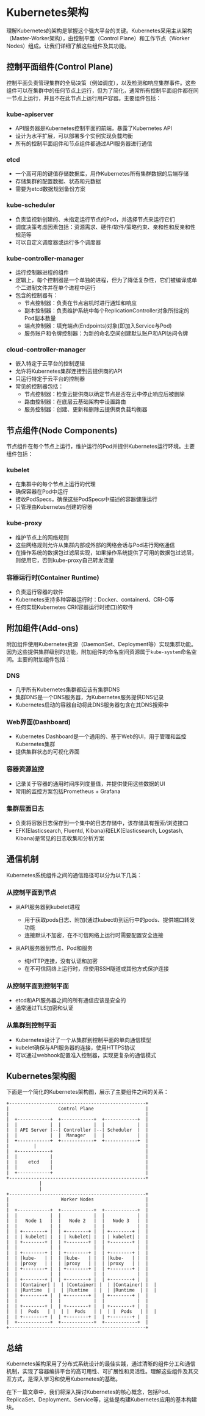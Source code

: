 # Kubernetes架构

理解Kubernetes的架构是掌握这个强大平台的关键。Kubernetes采用主从架构（Master-Worker架构），由控制平面（Control Plane）和工作节点（Worker Nodes）组成。让我们详细了解这些组件及其功能。

## 控制平面组件(Control Plane)

控制平面负责管理集群的全局决策（例如调度），以及检测和响应集群事件。这些组件可以在集群中的任何节点上运行，但为了简化，通常所有控制平面组件都在同一节点上运行，并且不在此节点上运行用户容器。主要组件包括：

### kube-apiserver
- API服务器是Kubernetes控制平面的前端，暴露了Kubernetes API
- 设计为水平扩展，可以部署多个实例实现负载均衡
- 所有的控制平面组件和节点组件都通过API服务器进行通信

### etcd
- 一个高可用的键值存储数据库，用作Kubernetes所有集群数据的后端存储
- 存储集群的配置数据、状态和元数据
- 需要为etcd数据规划备份方案

### kube-scheduler
- 负责监视新创建的、未指定运行节点的Pod，并选择节点来运行它们
- 调度决策考虑因素包括：资源需求、硬件/软件/策略约束、亲和性和反亲和性规范等
- 可以自定义调度器或运行多个调度器

### kube-controller-manager
- 运行控制器进程的组件
- 逻辑上，每个控制器是一个单独的进程，但为了降低复杂性，它们被编译成单个二进制文件并在单个进程中运行
- 包含的控制器有：
  - 节点控制器：负责在节点宕机时进行通知和响应
  - 副本控制器：负责维护系统中每个ReplicationController对象所指定的Pod副本数量
  - 端点控制器：填充端点(Endpoints)对象(即加入Service与Pod)
  - 服务账户和令牌控制器：为新的命名空间创建默认账户和API访问令牌

### cloud-controller-manager
- 嵌入特定于云平台的控制逻辑
- 允许将Kubernetes集群连接到云提供商的API
- 只运行特定于云平台的控制器
- 常见的控制器包括：
  - 节点控制器：检查云提供商以确定节点是否在云中停止响应后被删除
  - 路由控制器：在底层云基础架构中设置路由
  - 服务控制器：创建、更新和删除云提供商负载均衡器

## 节点组件(Node Components)

节点组件在每个节点上运行，维护运行的Pod并提供Kubernetes运行环境。主要组件包括：

### kubelet
- 在集群中的每个节点上运行的代理
- 确保容器在Pod中运行
- 接收PodSpecs，确保这些PodSpecs中描述的容器健康运行
- 只管理由Kubernetes创建的容器

### kube-proxy
- 维护节点上的网络规则
- 这些网络规则允许从集群内部或外部的网络会话与Pod进行网络通信
- 在操作系统的数据包过滤层实现，如果操作系统提供了可用的数据包过滤层，则使用它，否则kube-proxy自己转发流量

### 容器运行时(Container Runtime)
- 负责运行容器的软件
- Kubernetes支持多种容器运行时：Docker、containerd、CRI-O等
- 任何实现Kubernetes CRI(容器运行时接口)的软件

## 附加组件(Add-ons)

附加组件使用Kubernetes资源（DaemonSet、Deployment等）实现集群功能。因为这些提供集群级别的功能，附加组件的命名空间资源属于`kube-system`命名空间。主要的附加组件包括：

### DNS
- 几乎所有Kubernetes集群都应该有集群DNS
- 集群DNS是一个DNS服务器，为Kubernetes服务提供DNS记录
- Kubernetes启动的容器自动将此DNS服务器包含在其DNS搜索中

### Web界面(Dashboard)
- Kubernetes Dashboard是一个通用的、基于Web的UI，用于管理和监控Kubernetes集群
- 提供集群状态的可视化界面

### 容器资源监控
- 记录关于容器的通用时间序列度量值，并提供使用这些数据的UI
- 常用的监控方案包括Prometheus + Grafana

### 集群层面日志
- 负责将容器日志保存到一个集中的日志存储中，该存储具有搜索/浏览接口
- EFK(Elasticsearch, Fluentd, Kibana)和ELK(Elasticsearch, Logstash, Kibana)是常见的日志收集和分析方案

## 通信机制

Kubernetes系统组件之间的通信路径可以分为以下几类：

### 从控制平面到节点
- 从API服务器到kubelet进程
  - 用于获取pods日志、附加(通过kubectl)到运行中的pods、提供端口转发功能
  - 连接默认不加密，在不可信网络上运行时需要配置安全连接

- 从API服务器到节点、Pod和服务
  - 纯HTTP连接，没有认证和加密
  - 在不可信网络上运行时，应使用SSH隧道或其他方式保护连接

### 从控制平面到控制平面
- etcd和API服务器之间的所有通信应该是安全的
- 通常通过TLS加密和认证

### 从集群到控制平面
- Kubernetes设计了一个从集群到控制平面的单向通信模型
- kubelet确保与API服务器的连接，使用HTTPS协议
- 可以通过webhook配置准入控制器，实现更复杂的通信模式

## Kubernetes架构图

下面是一个简化的Kubernetes架构图，展示了主要组件之间的关系：

```
+--------------------------------------------------+
|                  Control Plane                   |
|                                                  |
|  +------------+  +------------+  +------------+  |
|  |            |  |            |  |            |  |
|  | API Server |--| Controller |--| Scheduler  |  |
|  |            |  |  Manager   |  |            |  |
|  +------------+  +------------+  +------------+  |
|         |                                        |
|  +------------+                                  |
|  |            |                                  |
|  |    etcd    |                                  |
|  |            |                                  |
|  +------------+                                  |
+--------------------------------------------------+
            |
            |
+--------------------------------------------------+
|                   Worker Nodes                   |
|                                                  |
|  +------------+  +------------+  +------------+  |
|  |            |  |            |  |            |  |
|  |   Node 1   |  |   Node 2   |  |   Node 3   |  |
|  |            |  |            |  |            |  |
|  | +--------+ |  | +--------+ |  | +--------+ |  |
|  | | kubelet| |  | | kubelet| |  | | kubelet| |  |
|  | +--------+ |  | +--------+ |  | +--------+ |  |
|  |            |  |            |  |            |  |
|  | +--------+ |  | +--------+ |  | +--------+ |  |
|  | |kube-   | |  | |kube-   | |  | |kube-   | |  |
|  | |proxy   | |  | |proxy   | |  | |proxy   | |  |
|  | +--------+ |  | +--------+ |  | +--------+ |  |
|  |            |  |            |  |            |  |
|  | +--------+ |  | +--------+ |  | +--------+ |  |
|  | |Container| |  | |Container| |  | |Container| |  |
|  | |Runtime  | |  | |Runtime  | |  | |Runtime  | |  |
|  | +--------+ |  | +--------+ |  | +--------+ |  |
|  |            |  |            |  |            |  |
|  | +--------+ |  | +--------+ |  | +--------+ |  |
|  | |  Pods   | |  | |  Pods   | |  | |  Pods   | |  |
|  | +--------+ |  | +--------+ |  | +--------+ |  |
|  +------------+  +------------+  +------------+  |
+--------------------------------------------------+
```

## 总结

Kubernetes架构采用了分布式系统设计的最佳实践，通过清晰的组件分工和通信机制，实现了容器编排平台的高可用性、可扩展性和灵活性。理解这些组件及其交互方式，是深入学习和使用Kubernetes的基础。

在下一篇文章中，我们将深入探讨Kubernetes的核心概念，包括Pod、ReplicaSet、Deployment、Service等，这些是构建Kubernetes应用的基本构建块。

